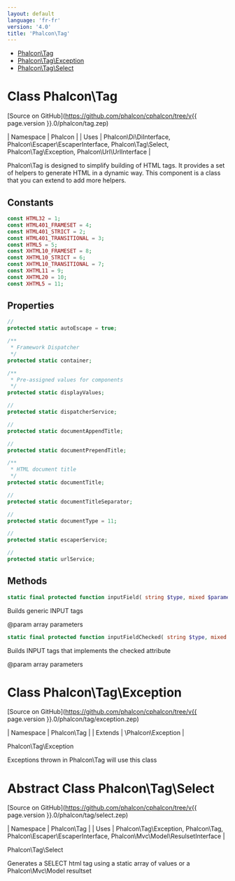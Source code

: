 ```yaml
---
layout: default
language: 'fr-fr'
version: '4.0'
title: 'Phalcon\Tag'
---
```


* [Phalcon\Tag](#tag)
* [Phalcon\Tag\Exception](#tag-exception)
* [Phalcon\Tag\Select](#tag-select)

<h1 id="tag">Class Phalcon\Tag</h1>

[Source on GitHub](https://github.com/phalcon/cphalcon/tree/v{{ page.version }}.0/phalcon/tag.zep)

| Namespace | Phalcon | | Uses | Phalcon\Di\DiInterface, Phalcon\Escaper\EscaperInterface, Phalcon\Tag\Select, Phalcon\Tag\Exception, Phalcon\Url\UrlInterface |

Phalcon\Tag is designed to simplify building of HTML tags. It provides a set of helpers to generate HTML in a dynamic way. This component is a class that you can extend to add more helpers.

## Constants

```php
const HTML32 = 1;
const HTML401_FRAMESET = 4;
const HTML401_STRICT = 2;
const HTML401_TRANSITIONAL = 3;
const HTML5 = 5;
const XHTML10_FRAMESET = 8;
const XHTML10_STRICT = 6;
const XHTML10_TRANSITIONAL = 7;
const XHTML11 = 9;
const XHTML20 = 10;
const XHTML5 = 11;
```

## Properties

```php
//
protected static autoEscape = true;

/**
 * Framework Dispatcher
 */
protected static container;

/**
 * Pre-assigned values for components
 */
protected static displayValues;

//
protected static dispatcherService;

//
protected static documentAppendTitle;

//
protected static documentPrependTitle;

/**
 * HTML document title
 */
protected static documentTitle;

//
protected static documentTitleSeparator;

//
protected static documentType = 11;

//
protected static escaperService;

//
protected static urlService;

```

## Methods

```php
static final protected function inputField( string $type, mixed $parameters, bool $asValue = bool ): string;
```

Builds generic INPUT tags

@param array parameters

```php
static final protected function inputFieldChecked( string $type, mixed $parameters ): string;
```

Builds INPUT tags that implements the checked attribute

@param array parameters

<h1 id="tag-exception">Class Phalcon\Tag\Exception</h1>

[Source on GitHub](https://github.com/phalcon/cphalcon/tree/v{{ page.version }}.0/phalcon/tag/exception.zep)

| Namespace | Phalcon\Tag | | Extends | \Phalcon\Exception |

Phalcon\Tag\Exception

Exceptions thrown in Phalcon\Tag will use this class

<h1 id="tag-select">Abstract Class Phalcon\Tag\Select</h1>

[Source on GitHub](https://github.com/phalcon/cphalcon/tree/v{{ page.version }}.0/phalcon/tag/select.zep)

| Namespace | Phalcon\Tag | | Uses | Phalcon\Tag\Exception, Phalcon\Tag, Phalcon\Escaper\EscaperInterface, Phalcon\Mvc\Model\ResulsetInterface |

Phalcon\Tag\Select

Generates a SELECT html tag using a static array of values or a Phalcon\Mvc\Model resultset